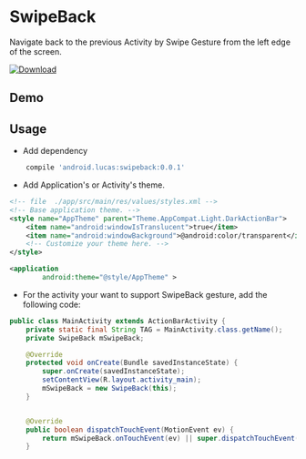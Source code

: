 # SwipeBack

Navigate back to the previous Activity by Swipe Gesture from the left edge of the screen.

[ ![Download](https://api.bintray.com/packages/xianminx/maven/SwipeBack/images/download.svg) ](https://bintray.com/xianminx/maven/SwipeBack/_latestVersion)

## Demo


## Usage

* Add dependency

```groovy
    compile 'android.lucas:swipeback:0.0.1'
```

* Add Application's or Activity's theme.


```xml
<!-- file  ./app/src/main/res/values/styles.xml -->
<!-- Base application theme. -->
<style name="AppTheme" parent="Theme.AppCompat.Light.DarkActionBar">
    <item name="android:windowIsTranslucent">true</item>
    <item name="android:windowBackground">@android:color/transparent</item>
    <!-- Customize your theme here. -->
</style>
```

```xml
<application
        android:theme="@style/AppTheme" >
```

* For the activity your want to support SwipeBack gesture, add the following code:

```java
public class MainActivity extends ActionBarActivity {
    private static final String TAG = MainActivity.class.getName();
    private SwipeBack mSwipeBack;

    @Override
    protected void onCreate(Bundle savedInstanceState) {
        super.onCreate(savedInstanceState);
        setContentView(R.layout.activity_main);
        mSwipeBack = new SwipeBack(this);
    }


    @Override
    public boolean dispatchTouchEvent(MotionEvent ev) {
        return mSwipeBack.onTouchEvent(ev) || super.dispatchTouchEvent(ev);
    }
```
